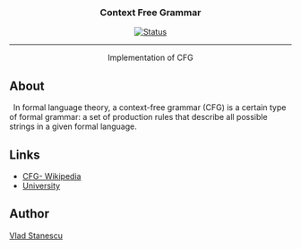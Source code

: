 <h3 align="center">Context Free Grammar</h3>
<div align="center">

  [![Status](https://img.shields.io/badge/status-inactive-red.svg)]() 
  
</div>

---

<p align="center"> Implementation of CFG
    <br> 
</p>

## About 
<p>	&ensp;In formal language theory, a context-free grammar (CFG) is a certain type of formal grammar: a set of production rules that describe all possible strings in a given formal language. 
</p>

## Links
 - [CFG- Wikipedia](https://en.wikipedia.org/wiki/Context-free_grammar)
 - [University](http://csac.ulbsibiu.ro/)

## Author 
  [Vlad Stanescu](https://github.com/vladstanescu94)
